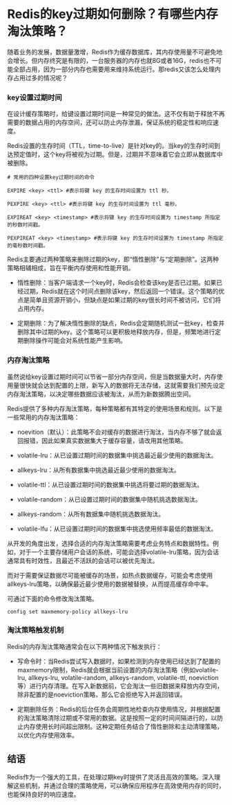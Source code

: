 # Redis的key过期如何删除？有哪些内存淘汰策略？

随着业务的发展，数据量激增，Redis作为缓存数据库，其内存使用量不可避免地会增长。但内存终究是有限的，一台服务器的内存也就8G或者16G，redis也不可能全部占用，因为一部分内存也需要用来维持系统运行。那redis又该怎么处理内存占用过多的情况呢？

### key设置过期时间

在设计缓存策略时，给键设置过期时间是一种常见的做法。这不仅有助于释放不再需要的数据占用的内存空间，还可以防止内存泄漏，保证系统的稳定性和响应速度。

Redis设置的生存时间（TTL，time-to-live）是针对key的。当key的生存时间到达预定值时，这个key将被视为过期。但是，过期并不意味着它会立即从数据库中被删除。

```
# 常用的四种设置key过期时间的命令

EXPIRE <key> <ttl> #表示将键 key 的生存时间设置为 ttl 秒。
 
PEXPIRE <key> <ttl> #表示将键 key 的生存时间设置为 ttl 毫秒。
 
EXPIREAT <key> <timestamp> #表示将键 key 的生存时间设置为 timestamp 所指定的秒数时间戳。
 
PEXPIREAT <key> <timestamp> #表示将键 key 的生存时间设置为 timestamp 所指定的毫秒数时间戳。
```

Redis主要通过两种策略来删除过期的key，即“惰性删除”与“定期删除”。这两种策略相辅相成，旨在平衡内存使用和性能开销。

*   惰性删除：当客户端请求一个key时，Redis会检查该key是否已过期。如果已经过期，Redis就在这个时间点删除该key，然后返回一个错误。这个策略的优点是简单且资源开销小，但缺点是如果过期的key很长时间不被访问，它们将占用内存。

*   定期删除：为了解决惰性删除的缺点，Redis会定期随机测试一批key，检查并删除其中过期的key。这个策略可以更积极地释放内存，但是，频繁地进行定期删除操作可能会对系统性能产生影响。


### 内存淘汰策略

虽然说给key设置过期时间可以节省一部分内存空间，但是当数据量大时，内存使用量很快就会达到配置的上限，新写入的数据将无法存储，这就需要我们预先设定内存淘汰策略，以决定哪些数据应该被淘汰，从而为新数据腾出空间。

Redis提供了多种内存淘汰策略，每种策略都有其特定的使用场景和规则。以下是一些常用的内存淘汰策略：

*   noevition（默认）：此策略不会对缓存的数据进行淘汰，当内存不够了就会返回报错，因此如果真实数据集大于缓存容量，请改用其他策略。

*   volatile-lru：从已设置过期时间的数据集中挑选最近最少使用的数据淘汰。

*   allkeys-lru：从所有数据集中挑选最近最少使用的数据淘汰。

*   volatile-ttl：从已设置过期时间的数据集中挑选将要过期的数据淘汰。

*   volatile-random：从已设置过期时间的数据集中随机挑选数据淘汰。

*   allkeys-random：从所有数据集中随机挑选数据淘汰。

*   volatile-lfu：从已设置过期时间的数据集中挑选使用频率最低的数据淘汰。


从开发的角度出发，选择合适的内存淘汰策略需要考虑业务特点和数据特性。例如，对于一个主要存储用户会话的系统，可能会选择volatile-lru策略，因为会话通常具有时效性，且最近不活跃的会话可以被优先淘汰。

而对于需要保证数据尽可能被缓存的场景，如热点数据缓存，可能会考虑使用allkeys-lru策略，以确保最近最少使用的数据被替换，从而提高缓存命中率。

可通过下面的命令修改淘汰策略。

```
config set maxmemory-policy allkeys-lru
```

### 淘汰策略触发机制

Redis的内存淘汰策略通常会在以下两种情况下触发执行：

*   写命令时：当Redis尝试写入数据时，如果检测到内存使用已经达到了配置的maxmemory限制，Redis就会根据当前设置的内存淘汰策略（例如volatile-lru, allkeys-lru, volatile-random, allkeys-random, volatile-ttl, noeviction等）进行内存清理。在写入新数据前，它会淘汰一些旧数据来释放内存空间，除非配置的是noeviction策略，那么它会拒绝写入并返回错误。

*   定期删除任务：Redis的后台任务会周期性地检查内存使用情况，并根据配置的淘汰策略清除过期或不常用的数据。这是按照一定的时间间隔进行的，以防止内存使用长时间超出限制。这种定期任务结合了惰性删除和主动清理策略，以优化内存使用效率。


## 结语

Redis作为一个强大的工具，在处理过期key时提供了灵活且高效的策略。深入理解这些机制，并通过合理的策略使用，可以确保应用程序在高效使用内存的同时，也能保持良好的响应速度。